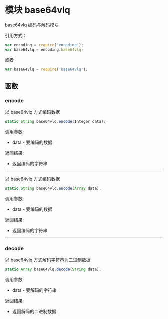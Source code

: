 # 模块 base64vlq
base64vlq 编码与解码模块

引用方式：
```JavaScript
var encoding = require('encoding');
var base64vlq = encoding.base64vlq;
```
或者
```JavaScript
var base64vlq = require('base64vlq');
```
## 函数
        
### encode
以 base64vlq 方式编码数据
```JavaScript
static String base64vlq.encode(Integer data);
```

调用参数:
* data - 要编码的数据

返回结果:
* 返回编码的字符串

--------------------------
以 base64vlq 方式编码数据
```JavaScript
static String base64vlq.encode(Array data);
```

调用参数:
* data - 要编码的数据

返回结果:
* 返回编码的字符串

--------------------------
### decode
以 base64vlq 方式解码字符串为二进制数据
```JavaScript
static Array base64vlq.decode(String data);
```

调用参数:
* data - 要解码的字符串

返回结果:
* 返回解码的二进制数据


